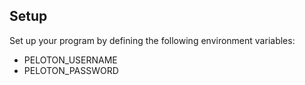## Setup ##
Set up your program by defining the following environment variables:
* PELOTON_USERNAME
* PELOTON_PASSWORD
